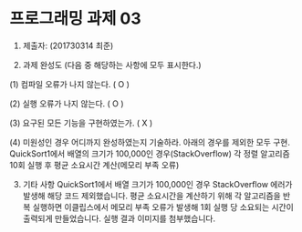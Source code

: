 # 프로그래밍 과제 03

1. 제출자:   (201730314 최준)

2. 과제 완성도 (다음 중 해당하는 사항에 모두 표시한다.)

(1) 컴파일 오류가 나지 않는다. (  O  )

(2) 실행 오류가 나지 않는다. (  O  )

(3) 요구된 모든 기능을 구현하였는가. (  X  )

(4) 미원성인 경우 어디까지 완성하였는지 기술하라.
아래의 경우를 제외한 모두 구현.
QuickSort1에서 배열의 크기가 100,000인 경우(StackOverflow)
각 정렬 알고리즘 10회 실행 후 평균 소요시간 계산(메모리 부족 오류)

3. 기타 사항 
QuickSort1에서 배열 크기가 100,000인 경우 StackOverflow 에러가 발생해 해당 코드 제외했습니다.
평균 소요시간을 계산하기 위해 각 알고리즘을 반복 실행하면 이클립스에서 메모리 부족 오류가 발생해 1회 실행 당 소요되는 시간이 출력되게 만들었습니다.
실행 결과 이미지를 첨부했습니다.

